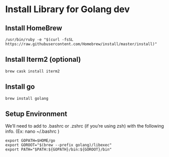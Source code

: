 # Install Library for Golang dev

## Install HomeBrew

```/usr/bin/ruby -e "$(curl -fsSL https://raw.githubusercontent.com/Homebrew/install/master/install)"```

## Install Iterm2 (optional)

```brew cask install iterm2```

## Install go
```brew install golang```

## Setup Environment
We’ll need to add to .bashrc or .zshrc (if you’re using zsh) with the following info. (Ex: nano ~/.bashrc )
```
export GOPATH=$HOME/go
export GOROOT="$(brew --prefix golang)/libexec"
export PATH="$PATH:${GOPATH}/bin:${GOROOT}/bin"
```